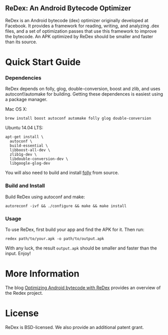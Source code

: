 ReDex: An Android Bytecode Optimizer
------------------------------------

ReDex is an Android bytecode (dex) optimizer originally developed at
Facebook. It provides a framework for reading, writing, and analyzing .dex
files, and a set of optimization passes that use this framework to improve the
bytecode.  An APK optimized by ReDex should be smaller and faster than its
source.

# Quick Start Guide

### Dependencies

ReDex depends on folly, glog, double-conversion, boost and zlib, and uses
autoconf/automake for building.  Getting these dependences is easiest using a
package manager.

Mac OS X:
```
brew install boost autoconf automake folly glog double-conversion
```

Ubuntu 14.04 LTS:
```
apt-get install \
  autoconf \
  build-essential \
  libboost-all-dev \
  zlib1g-dev \
  libdouble-conversion-dev \
  libgoogle-glog-dev
```
You will also need to build and install
[folly](https://github.com/facebook/folly) from source.

### Build and Install

Build ReDex using autoconf and make:
```
autoreconf -ivf && ./configure && make && make install
```

### Usage
To use ReDex, first build your app and find the APK for it.  Then run:
```
redex path/to/your.apk -o path/to/output.apk
```
With any luck, the result `output.apk` should be smaller and faster than the
input.  Enjoy!

# More Information
The blog [Optimizing Android bytecode with ReDex](https://code.facebook.com/posts/1480969635539475/optimizing-android-bytecode-with-redex) provides an overview of the Redex project.

# License

ReDex is BSD-licensed.  We also provide an additional patent grant.
